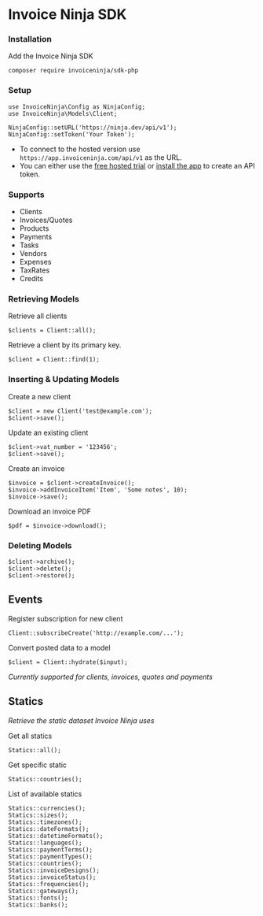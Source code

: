 # Invoice Ninja SDK

### Installation

Add the Invoice Ninja SDK

    composer require invoiceninja/sdk-php

### Setup

    use InvoiceNinja\Config as NinjaConfig;
    use InvoiceNinja\Models\Client;

    NinjaConfig::setURL('https://ninja.dev/api/v1');
    NinjaConfig::setToken('Your Token');

- To connect to the hosted version use `https://app.invoiceninja.com/api/v1` as the URL.
- You can either use the [free hosted trial](https://app.invoiceninja.com/invoice_now?sign_up=true&redirect_to=/settings/api_tokens) or [install the app](https://www.invoiceninja.com/self-host/) to create an API token.

### Supports

- Clients
- Invoices/Quotes
- Products
- Payments
- Tasks
- Vendors
- Expenses
- TaxRates
- Credits

### Retrieving Models

Retrieve all clients

    $clients = Client::all();

Retrieve a client by its primary key.

    $client = Client::find(1);

### Inserting & Updating Models

Create a new client

    $client = new Client('test@example.com');
    $client->save();

Update an existing client

    $client->vat_number = '123456';
    $client->save();

Create an invoice

    $invoice = $client->createInvoice();
    $invoice->addInvoiceItem('Item', 'Some notes', 10);
    $invoice->save();

Download an invoice PDF

    $pdf = $invoice->download();

### Deleting Models

    $client->archive();
    $client->delete();
    $client->restore();

## Events

Register subscription for new client

    Client::subscribeCreate('http://example.com/...');

Convert posted data to a model

    $client = Client::hydrate($input);

*Currently supported for clients, invoices, quotes and payments*

## Statics

*Retrieve the static dataset Invoice Ninja uses*

Get all statics

    Statics::all();

Get specific static

    Statics::countries();

List of available statics

    Statics::currencies();
    Statics::sizes();
    Statics::timezones();
    Statics::dateFormats();
    Statics::datetimeFormats();
    Statics::languages();
    Statics::paymentTerms();
    Statics::paymentTypes();
    Statics::countries();
    Statics::invoiceDesigns();
    Statics::invoiceStatus();
    Statics::frequencies();
    Statics::gateways();
    Statics::fonts();
    Statics::banks();
